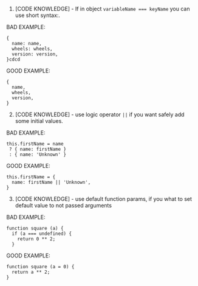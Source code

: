 1. [CODE KNOWLEDGE] - If in object `variableName === keyName` you can use short syntax:.

BAD EXAMPLE:
```
{
  name: name,
  wheels: wheels,
  version: version,
}cdcd 
```

GOOD EXAMPLE:
```
{
  name,
  wheels,
  version,
}
```

2. [CODE KNOWLEDGE] - use logic operator `||` if you want safely add some initial values.

BAD EXAMPLE:
```
this.firstName = name
 ? { name: firstName }
 : { name: 'Unknown' }
```

GOOD EXAMPLE:
```
this.firstName = {
  name: firstName || 'Unknown',
}
```

3. [CODE KNOWLEDGE] - use default function params, if you what to set default value to not passed arguments

BAD EXAMPLE:
```
function square (a) {
  if (a === undefined) {
    return 0 ** 2;
  }
```


GOOD EXAMPLE:
```
function square (a = 0) {
  return a ** 2;
}
```
